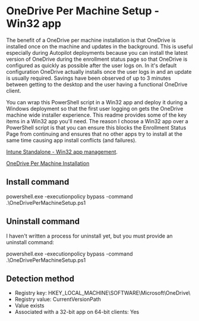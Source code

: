 # OneDrive Per Machine Setup - Win32 app

The benefit of a OneDrive per machine installation is that OneDrive is installed once on the machine and updates in the background. This is useful especially during Autopilot deployments because you can install the latest version of OneDrive during the enrollment status page so that OneDrive is configured as quickly as possible after the user logs on. In it's default configuration OneDrive actually installs once the user logs in and an update is usually required. Savings have been observed of up to 3 minutes between getting to the desktop and the user having a functional OneDrive client.

You can wrap this PowerShell script in a Win32 app and deploy it during a Windows deployment so that the first user logging on gets the OneDrive machine wide installer experience. This readme provides some of the key items in a Win32 app you'll need. The reason I choose a Win32 app over a PowerShell script is that you can ensure this blocks the Enrollment Status Page from continuing and ensures that no other apps try to install at the same time causing app install conflicts (and failures).

[Intune Standalone - Win32 app management](https://docs.microsoft.com/en-us/mem/intune/apps/apps-win32-app-management).

[OneDrive Per Machine Installation](https://docs.microsoft.com/en-us/onedrive/per-machine-installation#:~:text=Deployment%20instructions.%201%20Download%20OneDriveSetup.exe.%202%20Run%20%22OneDriveSetup.exe,by%20using%20Microsoft%20Endpoint%20Configuration%20Manager%20...%20)

## Install command
powershell.exe -executionpolicy bypass -command .\OneDrivePerMachineSetup.ps1

## Uninstall command
I haven't written a process for uninstall yet, but you must provide an uninstall command:

powershell.exe -executionpolicy bypass -command .\OneDrivePerMachineSetup.ps1

## Detection method

- Registry key: HKEY_LOCAL_MACHINE\SOFTWARE\Microsoft\OneDrive\
- Registry value: CurrentVersionPath
- Value exists
- Associated with a 32-bit app on 64-bit clients: Yes
